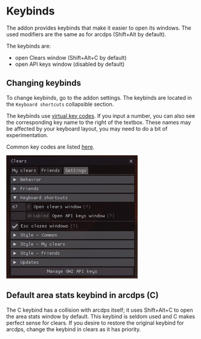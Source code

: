 # Keybinds
The addon provides keybinds that make it easier to open its windows.
The used modifiers are the same as for arcdps (Shift+Alt by default).

The keybinds are:
- open Clears window (Shift+Alt+C by default)
- open API keys window (disabled by default)

## Changing keybinds
To change keybinds, go to the addon settings. The keybinds are located in the
`Keyboard shortcuts` collapsible section.

The keybinds use [virtual key codes](./key-codes.md). If you input a number, you can also see the
corresponding key name to the right of the textbox. These names may be affected
by your keyboard layout, you may need to do a bit of experimentation.

Common key codes are listed [here](./key-codes.md).

![Keybind settings](../img/keybinds.png)

## Default area stats keybind in arcdps (C)
The C keybind has a collision with arcdps itself; it uses Shift+Alt+C to open
the area stats window by default. This keybind is seldom used and C makes
perfect sense for clears. If you desire to restore the original keybind for
arcdps, change the keybind in clears as it has priority.
